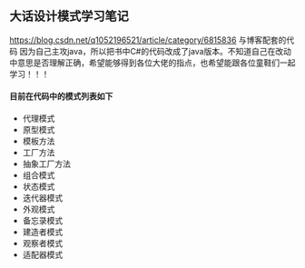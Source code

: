 ## 大话设计模式学习笔记
https://blog.csdn.net/q1052196521/article/category/6815836 与博客配套的代码
因为自己主攻java，所以把书中C#的代码改成了java版本。不知道自己在改动中意思是否理解正确，希望能够得到各位大佬的指点，也希望能跟各位童鞋们一起学习！！！

#### 目前在代码中的模式列表如下
- 代理模式
- 原型模式
- 模板方法
- 工厂方法
- 抽象工厂方法
- 组合模式
- 状态模式
- 迭代器模式
- 外观模式
- 备忘录模式
- 建造者模式
- 观察者模式
- 适配器模式
